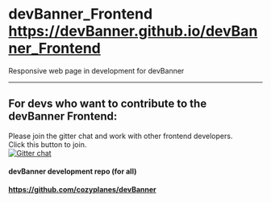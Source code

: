 # devBanner_Frontend https://devBanner.github.io/devBanner_Frontend
Responsive web page in development for devBanner

----

## For devs who want to contribute to the devBanner Frontend:
Please join the gitter chat and work with other frontend developers.                  
Click this button to join.                     
[![Gitter chat](https://badges.gitter.im/gitterHQ/services.png)](https://gitter.im/devBanner/Lobby)

#### devBanner development repo (for all)
**https://github.com/cozyplanes/devBanner**
